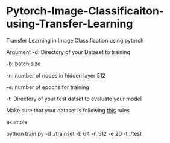 # Pytorch-Image-Classificaiton-using-Transfer-Learning
 Transfer Learning in Image Classification using pytorch
 
 
Argument 
-d: Directory of your Dataset to training


-b: batch size 


-n: number of nodes in hidden layer 512


-e: number of epochs for training


-t: Directory of your test datset to evaluate your model


Make sure that your dataset is following [this](https://pytorch.org/docs/stable/torchvision/datasets.html#imagefolder) rules


example

python train.py -d ./trainset -b 64 -n 512 -e 20 -t ./test
